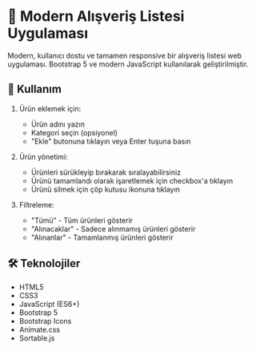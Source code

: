 # 🛒 Modern Alışveriş Listesi Uygulaması

Modern, kullanıcı dostu ve tamamen responsive bir alışveriş listesi web uygulaması. Bootstrap 5 ve modern JavaScript kullanılarak geliştirilmiştir.


## 🚀 Kullanım

1. Ürün eklemek için:
   - Ürün adını yazın
   - Kategori seçin (opsiyonel)
   - "Ekle" butonuna tıklayın veya Enter tuşuna basın

2. Ürün yönetimi:
   - Ürünleri sürükleyip bırakarak sıralayabilirsiniz
   - Ürünü tamamlandı olarak işaretlemek için checkbox'a tıklayın
   - Ürünü silmek için çöp kutusu ikonuna tıklayın

3. Filtreleme:
   - "Tümü" - Tüm ürünleri gösterir
   - "Alınacaklar" - Sadece alınmamış ürünleri gösterir
   - "Alınanlar" - Tamamlanmış ürünleri gösterir


## 🛠️ Teknolojiler

- HTML5
- CSS3
- JavaScript (ES6+)
- Bootstrap 5
- Bootstrap Icons
- Animate.css
- Sortable.js

